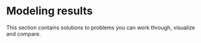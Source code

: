 # Modeling results

This section contains solutions to problems you can work through,
visualize and compare. 
